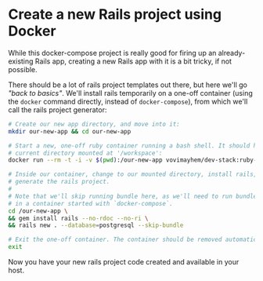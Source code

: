# Create a new Rails project using Docker

While this docker-compose project is really good for firing up an already-existing
Rails app, creating a new Rails app with it is a bit tricky, if not possible.

There should be a lot of rails project templates out there, but here we'll go
*"back to basics"*. We'll install rails temporarily on a one-off container
(using the `docker` command directly, instead of `docker-compose`), from which
we'll call the rails project generator:

```bash
# Create our new app directory, and move into it:
mkdir our-new-app && cd our-new-app

# Start a new, one-off ruby container running a bash shell. It should have the
# current directory mounted at '/workspace':
docker run --rm -t -i -v $(pwd):/our-new-app vovimayhem/dev-stack:ruby-2.2 bash

# Inside our container, change to our mounted directory, install rails, and
# generate the rails project.
#
# Note that we'll skip running bundle here, as we'll need to run bundler anyways
# in a container started with `docker-compose`.
cd /our-new-app \
&& gem install rails --no-rdoc --no-ri \
&& rails new . --database=postgresql --skip-bundle

# Exit the one-off container. The container should be removed automatically.
exit
```

Now you have your new rails project code created and available in your host.

